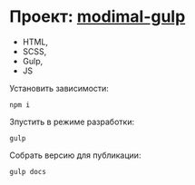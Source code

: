 # Проект: [modimal-gulp](https://it2konst.github.io/modimal-gulp/)

- HTML,
- SCSS,
- Gulp,
- JS

Установить зависимости:
```
npm i
```

Зпустить в режиме разработки:
```
gulp
```
Собрать версию для публикации:
```
gulp docs
```
